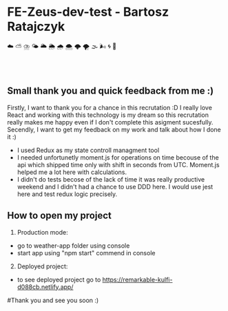 # **FE-Zeus-dev-test - Bartosz Ratajczyk**

☁️ ⛅ ⛈️ 🌤️ 🌥️ 🌦️ 🌧️ 🌨️ 🌩️ 🌪️ 🌫️ 🌬️ 🌀 🌈

<br/><br/>

## Small thank you and quick feedback from me :)

Firstly, I want to thank you for a chance in this recrutation :D I really love React and working with this technology is my dream so this recrutation really makes me happy even if I don't complete this asigment sucesfully.
Secendly, I want to get my feedback on my work and talk about how I done it :)

- I used Redux as my state controll managment tool
- I needed unfortunetly moment.js for operations on time becouse of the api which shipped time only with shift in seconds from UTC. Moment.js helped me a lot here with calculations.
- I didn't do tests becose of the lack of time it was really productive weekend and I didn't had a chance to use DDD here. I would use jest here and test redux logic precisely.

## How to open my project

1. Production mode:
- go to weather-app folder using console
- start app using "npm start" commend in console

2. Deployed project:
  - to see deployed project go to https://remarkable-kulfi-d088cb.netlify.app/

#Thank you and see you soon :)
